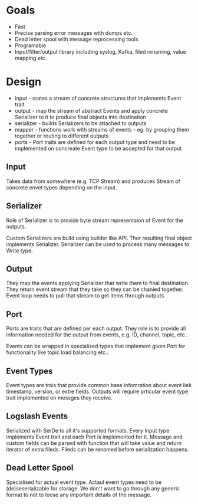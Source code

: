 Goals
===
* Fast
* Precise parsing error messages with dumps etc.
* Dead letter spool with message reprocessing tools
* Programable
* Input/filter/output library including syslog, Kafka, filed renaming, value mapping etc.

Design
===
* input - crates a stream of concrete structures that implements Event trait
* output - map the stream of abstract Events and apply concrete Serializer to it to produce final objects into destination
* serializer - builds Serializers to be attached to outputs
* mapper - functions work with streams of events - eg. by grouping them together or routing to different outputs
* ports - Port traits are defined for each output type and need to be implemented on concreate Event type to be accepted for that output

Input
---
Takes data from somewhere (e.g. TCP Stream) and produces Stream of concrete envet types depending on the input.

Serializer
---
Role of Serializer is to provide byte stream representaion of Event for the outputs.

Custom Serializers are build using builder like API. Ther resulting final object implements Serializer.
Serializer can be used to process many messages to Write type.

Output
---
They map the events applying Serializer that write them to final destination.
They return event stream that they take so they can be chanied together.
Event loop needs to pull that stream to get items through outputs.

Port
---
Ports are traits that are defined per each output. They role is to provide all information needed for the output from events, e.g. ID, channel, topic, etc..

Events can be wrapped in specialized types that implement given Port for functionality like topic load balancing etc..

Event Types
---
Event types are trais that provide common base infomration about event liek timestamp, version, or extre fields.
Outputs will require prticular event type trait implemented on messges they receive.

Logslash Events
---
Serialized with SerDe to all it's supported formats.
Every Input type implements Event trait and each Port is implemented for it.
Message and custom fields can be parsed with function that will take value and return iterator of extra fileds.
Fileds can be renamed before serialization happens.

Dead Letter Spool
---
Specialised for actual event type.
Actaul event types need to be (de)seserializable for storage.
We don't want to go through any generic format to not to loose any important details of the message.

